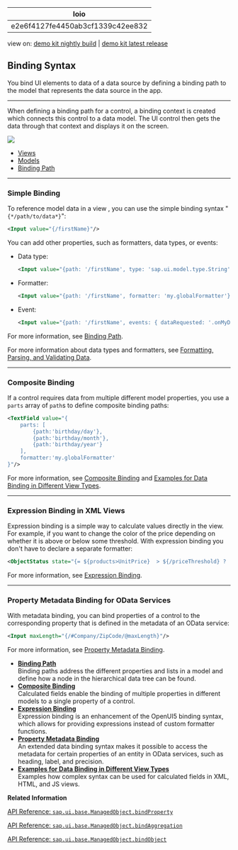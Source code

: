 <!-- loioe2e6f4127fe4450ab3cf1339c42ee832 -->

| loio |
| -----|
| e2e6f4127fe4450ab3cf1339c42ee832 |

<div id="loio">

view on: [demo kit nightly build](https://openui5nightly.hana.ondemand.com/#/topic/e2e6f4127fe4450ab3cf1339c42ee832) | [demo kit latest release](https://openui5.hana.ondemand.com/#/topic/e2e6f4127fe4450ab3cf1339c42ee832)</div>

## Binding Syntax

You bind UI elements to data of a data source by defining a binding path to the model that represents the data source in the app.

***

When defining a binding path for a control, a binding context is created which connects this control to a data model. The UI control then gets the data through that context and displays it on the screen.

![](loio493c875d822445458e0b56e0cc6451b2_LowRes.png)

-   [Views](Views_91f27e3.md)
-   [Models](Models_e1b6259.md)
-   [Binding Path](Binding_Path_2888af4.md)

***

<a name="loioe2e6f4127fe4450ab3cf1339c42ee832__section_ezj_nhr_5cb"/>

### Simple Binding

To reference model data in a view , you can use the simple binding syntax "`{*/path/to/data*}`":

``` xml
<Input value="{/firstName}"/>
```

You can add other properties, such as formatters, data types, or events:

-   Data type:

    ``` xml
    <Input value="{path: '/firstName', type: 'sap.ui.model.type.String'}"/>
    ```

-   Formatter:

    ``` xml
    <Input value="{path: '/firstName', formatter: 'my.globalFormatter'}"/>
    ```

-   Event:

    ``` xml
    <Input value="{path: '/firstName', events: { dataRequested: '.onMyDataRequested'}"/>
    ```


For more information, see [Binding Path](Binding_Path_2888af4.md).

For more information about data types and formatters, see [Formatting, Parsing, and Validating Data](Formatting_Parsing_and_Validating_Data_07e4b92.md).

***

<a name="loioe2e6f4127fe4450ab3cf1339c42ee832__section_njl_ypr_5cb"/>

### Composite Binding

If a control requires data from multiple different model properties, you use a `parts` array of `path`s to define composite binding paths:

``` xml
<TextField value="{
	parts: [
		{path:'birthday/day'},
		{path:'birthday/month'},
		{path:'birthday/year'}
	], 
	formatter:'my.globalFormatter'
}"/>
```

For more information, see [Composite Binding](Composite_Binding_a2fe8e7.md) and [Examples for Data Binding in Different View Types](Examples_for_Data_Binding_in_Different_View_Types_25ab54b.md).

***

<a name="loioe2e6f4127fe4450ab3cf1339c42ee832__section_htn_jqr_5cb"/>

### Expression Binding in XML Views

Expression binding is a simple way to calculate values directly in the view. For example, if you want to change the color of the price depending on whether it is above or below some threshold. With expression binding you don't have to declare a separate formatter:

``` xml
<ObjectStatus state="{= ${products>UnitPrice}  > ${/priceThreshold} ? 'Error' : 'Success' }"/>
```

For more information, see [Expression Binding](Expression_Binding_daf6852.md).

***

<a name="loioe2e6f4127fe4450ab3cf1339c42ee832__section_kft_lqr_5cb"/>

### Property Metadata Binding for OData Services

With metadata binding, you can bind properties of a control to the corresponding property that is defined in the metadata of an OData service:

``` xml
<Input maxLength="{/#Company/ZipCode/@maxLength}"/>
```

For more information, see [Property Metadata Binding](Property_Metadata_Binding_f5aa4bb.md).

-   **[Binding Path](Binding_Path_2888af4.md "Binding paths address the different properties and lists in a model and define how a node in the hierarchical data tree can be found.")**  
Binding paths address the different properties and lists in a model and define how a node in the hierarchical data tree can be found.
-   **[Composite Binding](Composite_Binding_a2fe8e7.md "Calculated fields enable the binding of multiple properties in different models to a
		single property of a control.")**  
Calculated fields enable the binding of multiple properties in different models to a single property of a control.
-   **[Expression Binding](Expression_Binding_daf6852.md "Expression binding is an enhancement of the OpenUI5 binding syntax, which
		allows for providing expressions instead of custom formatter functions.")**  
Expression binding is an enhancement of the OpenUI5 binding syntax, which allows for providing expressions instead of custom formatter functions.
-   **[Property Metadata Binding](Property_Metadata_Binding_f5aa4bb.md "An extended data binding syntax makes it possible to access the metadata for certain properties of an entity in OData services, such as
		heading, label, and precision.")**  
An extended data binding syntax makes it possible to access the metadata for certain properties of an entity in OData services, such as heading, label, and precision.
-   **[Examples for Data Binding in Different View Types](Examples_for_Data_Binding_in_Different_View_Types_25ab54b.md "Examples how complex syntax can be used for calculated fields in XML, HTML, and JS
        views.")**  
Examples how complex syntax can be used for calculated fields in XML, HTML, and JS views.

**Related Information**  


[API Reference: `sap.ui.base.ManagedObject.bindProperty`](https://openui5.hana.ondemand.com/#/api/sap.ui.base.ManagedObject/methods/bindProperty)

[API Reference: `sap.ui.base.ManagedObject.bindAggregation`](https://openui5.hana.ondemand.com/#/api/sap.ui.base.ManagedObject/methods/bindAggregation)

[API Reference: `sap.ui.base.ManagedObject.bindObject`](https://openui5.hana.ondemand.com/#/api/sap.ui.base.ManagedObject/methods/bindObject)

